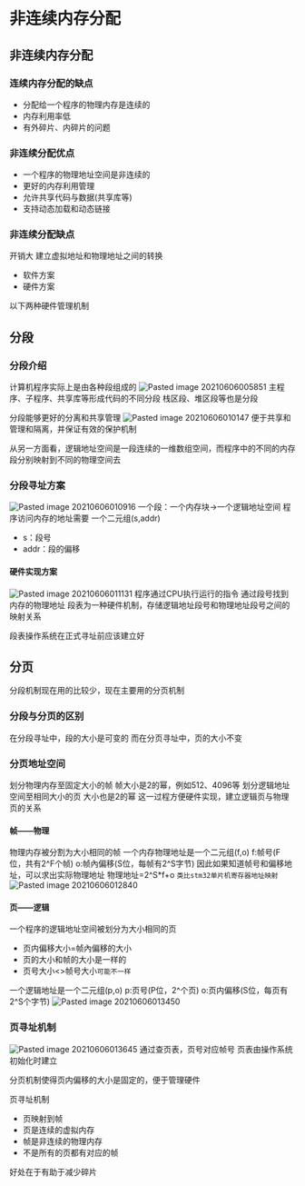 # 非连续内存分配
## 非连续内存分配
### 连续内存分配的缺点
+ 分配给一个程序的物理内存是连续的
+ 内存利用率低
+ 有外碎片、内碎片的问题

### 非连续分配优点
+ 一个程序的物理地址空间是非连续的
+ 更好的内存利用管理
+ 允许共享代码与数据(共享库等)
+ 支持动态加载和动态链接
### 非连续分配缺点
开销大
建立虚拟地址和物理地址之间的转换
+ 软件方案
+ 硬件方案

以下两种硬件管理机制

## 分段
### 分段介绍
计算机程序实际上是由各种段组成的
![Pasted image 20210606005851](../../../../pictures/Pasted%20image%2020210606005851.png)
主程序、子程序、共享库等形成代码的不同分段
栈区段、堆区段等也是分段

分段能够更好的分离和共享管理
![Pasted image 20210606010147](../../../../pictures/Pasted%20image%2020210606010147.png)
便于共享和管理和隔离，并保证有效的保护机制

从另一方面看，逻辑地址空间是一段连续的一维数组空间，而程序中的不同的内存段分别映射到不同的物理空间去

### 分段寻址方案
![Pasted image 20210606010916](../../../../pictures/Pasted%20image%2020210606010916.png)
一个段：一个内存块->一个逻辑地址空间
程序访问内存的地址需要
一个二元组(s,addr)
+ s：段号
+ addr：段的偏移

#### 硬件实现方案
![Pasted image 20210606011131](../../../../pictures/Pasted%20image%2020210606011131.png)
程序通过CPU执行运行的指令
通过段号找到内存的物理地址
段表为一种硬件机制，存储逻辑地址段号和物理地址段号之间的映射关系

段表操作系统在正式寻址前应该建立好
## 分页
分段机制现在用的比较少，现在主要用的分页机制
### 分段与分页的区别
在分段寻址中，段的大小是可变的
而在分页寻址中，页的大小不变

### 分页地址空间
划分物理内存至固定大小的帧
帧大小是2的幂，例如512、4096等
划分逻辑地址空间至相同大小的页
大小也是2的幂
这一过程方便硬件实现，建立逻辑页与物理页的关系

#### 帧——物理
物理内存被分割为大小相同的帧
一个内存物理地址是一个二元组(f,o)
f:帧号(F位，共有2^F个帧)
o:帧內偏移(S位，每帧有2^S字节)
因此如果知道帧号和偏移地址，可以求出实际物理地址
物理地址=2^S\*f+o
`类比stm32单片机寄存器地址映射`
![Pasted image 20210606012840](../../../../pictures/Pasted%20image%2020210606012840.png)

#### 页——逻辑
一个程序的逻辑地址空间被划分为大小相同的页
+ 页内偏移大小=帧內偏移的大小
+ 页的大小和帧的大小是一样的
+ 页号大小<>帧号大小`可能不一样`

一个逻辑地址是一个二元组(p,o)
p:页号(P位，2^个页)
o:页内偏移(S位，每页有2^S个字节)
![Pasted image 20210606013450](../../../../pictures/Pasted%20image%2020210606013450.png)

### 页寻址机制
![Pasted image 20210606013645](../../../../pictures/Pasted%20image%2020210606013645.png)
通过查页表，页号对应帧号
页表由操作系统初始化时建立

分页机制使得页内偏移的大小是固定的，便于管理硬件

页寻址机制
+ 页映射到帧
+ 页是连续的虚拟内存
+ 帧是非连续的物理内存
+ 不是所有的页都有对应的帧

好处在于有助于减少碎片


